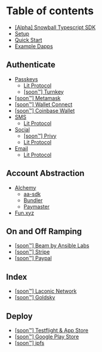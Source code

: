 # Table of contents

* [\[Alpha\] Snowball Typescript SDK](README.md)
* [Setup](setup.md)
* [Quick Start](quick-start.md)
* [Example Dapps](example-dapps.md)

## Authenticate

* [Passkeys](authenticate/passkeys/README.md)
  * [Lit Protocol](authenticate/passkeys/lit-protocol.md)
  * [\[soon™️\] Turnkey](authenticate/passkeys/soon-tm-turnkey.md)
* [\[soon™️\] Metamask](authenticate/soon-tm-metamask.md)
* [\[soon™️\] Wallet Connect](authenticate/soon-tm-wallet-connect.md)
* [\[soon™️\] Coinbase Wallet](authenticate/soon-tm-coinbase-wallet.md)
* [SMS](authenticate/sms/README.md)
  * [Lit Protocol](authenticate/sms/lit-protocol.md)
* [Social](authenticate/social/README.md)
  * [\[soon™️\] Privy](authenticate/social/soon-tm-privy.md)
  * [Lit Protocol](authenticate/social/lit-protocol.md)
* [Email](authenticate/email/README.md)
  * [Lit Protocol](authenticate/email/lit-protocol.md)

## Account Abstraction

* [Alchemy](account-abstraction/alchemy/README.md)
  * [aa-sdk](account-abstraction/alchemy/aa-sdk.md)
  * [Bundler](account-abstraction/alchemy/bundler.md)
  * [Paymaster](account-abstraction/alchemy/paymaster.md)
* [Fun.xyz](account-abstraction/fun.xyz.md)

## On and Off Ramping

* [\[soon™️\] Beam by Ansible Labs](on-and-off-ramping/soon-tm-beam-by-ansible-labs.md)
* [\[soon™️\] Stripe](on-and-off-ramping/soon-tm-stripe.md)
* [\[soon™️\] Paypal](on-and-off-ramping/soon-tm-paypal.md)

## Index

* [\[soon™️\] Laconic Network](index/soon-tm-laconic-network.md)
* [\[soon™️\] Goldsky](index/soon-tm-goldsky.md)

## Deploy

* [\[soon™️\] Testflight & App Store](deploy/soon-tm-testflight-and-app-store.md)
* [\[soon™️\] Google Play Store](deploy/soon-tm-google-play-store.md)
* [\[soon™️\] ipfs](deploy/soon-tm-ipfs.md)
